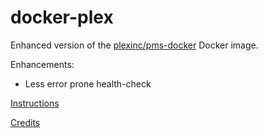 # docker-plex

Enhanced version of the [plexinc/pms-docker](https://github.com/plexinc/pms-docker) Docker image.

Enhancements:
- Less error prone health-check

[Instructions](https://github.com/plexinc/pms-docker)

[Credits](https://github.com/Cloudbox/docker-plex/blob/master/CREDITS.md)
